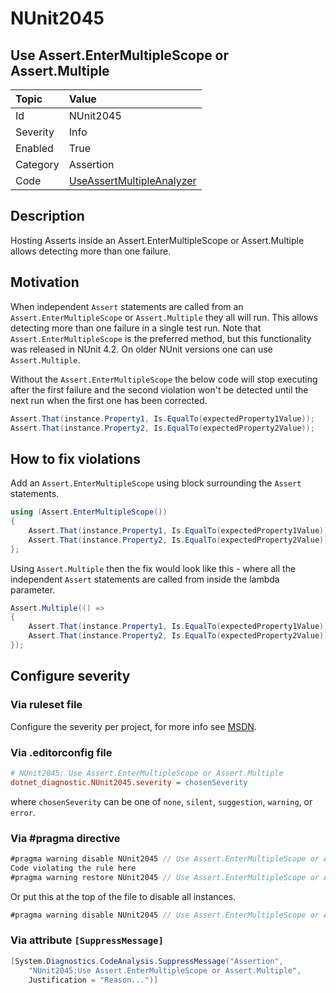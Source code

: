 # NUnit2045

## Use Assert.EnterMultipleScope or Assert.Multiple

| Topic    | Value
| :--      | :--
| Id       | NUnit2045
| Severity | Info
| Enabled  | True
| Category | Assertion
| Code     | [UseAssertMultipleAnalyzer](https://github.com/nunit/nunit.analyzers/blob/master/src/nunit.analyzers/UseAssertMultiple/UseAssertMultipleAnalyzer.cs)

## Description

Hosting Asserts inside an Assert.EnterMultipleScope or Assert.Multiple allows detecting more than one failure.

## Motivation

When independent `Assert` statements are called from an `Assert.EnterMultipleScope` or `Assert.Multiple` they all
will run. This allows detecting more than one failure in a single test run. Note that `Assert.EnterMultipleScope` is
the preferred method, but this functionality was released in NUnit 4.2. On older NUnit versions one can use
`Assert.Multiple`.

Without the `Assert.EnterMultipleScope` the below code will stop executing after the first failure and the second
violation won't be detected until the next run when the first one has been corrected.

```csharp
Assert.That(instance.Property1, Is.EqualTo(expectedProperty1Value));
Assert.That(instance.Property2, Is.EqualTo(expectedProperty2Value));
```

## How to fix violations

Add an `Assert.EnterMultipleScope` using block surrounding the `Assert` statements.

```csharp
using (Assert.EnterMultipleScope())
{
    Assert.That(instance.Property1, Is.EqualTo(expectedProperty1Value));
    Assert.That(instance.Property2, Is.EqualTo(expectedProperty2Value));
};
```

Using `Assert.Multiple` then the fix would look like this - where all the independent `Assert` statements are called from
inside the lambda parameter.

```csharp
Assert.Multiple(() =>
{
    Assert.That(instance.Property1, Is.EqualTo(expectedProperty1Value));
    Assert.That(instance.Property2, Is.EqualTo(expectedProperty2Value));
});
```

<!-- start generated config severity -->
## Configure severity

### Via ruleset file

Configure the severity per project, for more info see
[MSDN](https://learn.microsoft.com/en-us/visualstudio/code-quality/using-rule-sets-to-group-code-analysis-rules?view=vs-2022).

### Via .editorconfig file

```ini
# NUnit2045: Use Assert.EnterMultipleScope or Assert.Multiple
dotnet_diagnostic.NUnit2045.severity = chosenSeverity
```

where `chosenSeverity` can be one of `none`, `silent`, `suggestion`, `warning`, or `error`.

### Via #pragma directive

```csharp
#pragma warning disable NUnit2045 // Use Assert.EnterMultipleScope or Assert.Multiple
Code violating the rule here
#pragma warning restore NUnit2045 // Use Assert.EnterMultipleScope or Assert.Multiple
```

Or put this at the top of the file to disable all instances.

```csharp
#pragma warning disable NUnit2045 // Use Assert.EnterMultipleScope or Assert.Multiple
```

### Via attribute `[SuppressMessage]`

```csharp
[System.Diagnostics.CodeAnalysis.SuppressMessage("Assertion",
    "NUnit2045:Use Assert.EnterMultipleScope or Assert.Multiple",
    Justification = "Reason...")]
```
<!-- end generated config severity -->
